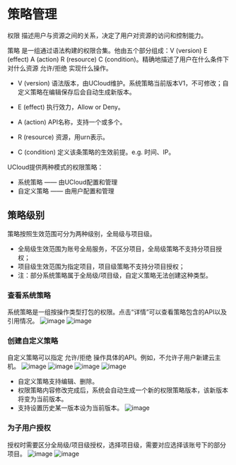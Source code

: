 # 策略管理

权限 描述用户与资源之间的关系，决定了用户对资源的访问和控制能力。

策略 是一组通过语法构建的权限合集。他由五个部分组成：V (version) E (effect) A (action) R (resource) C (condition)。精确地描述了用户在什么条件下对什么资源 允许/拒绝 实现什么操作。

- V (version) 语法版本，由UCloud维护。系统策略当前版本V1，不可修改；自定义策略在编辑保存后会自动生成新版本。

- E (effect) 执行效力，Allow or Deny。

- A (action) API名称，支持一个或多个。

- R (resource) 资源，用urn表示。

- C (condition) 定义该条策略的生效前提。e.g. 时间、IP。

UCloud提供两种模式的权限策略：

- 系统策略 —— 由UCloud配置和管理
- 自定义策略 —— 由用户配置和管理

## 策略级别
策略按照生效范围可分为两种级别，全局级与项目级。
- 全局级生效范围为账号全局服务，不区分项目，全局级策略不支持分项目授权；
- 项目级生效范围为指定项目，项目级策略不支持分项目授权；
- 注：部分系统策略属于全局级/项目级，自定义策略无法创建这种类型。


### 查看系统策略
系统策略是一组按操作类型打包的权限。点击“详情”可以查看策略包含的API以及引用情况。
![image](https://user-images.githubusercontent.com/107971405/192424976-053496c1-5990-45ed-a52a-12b9a45066b1.png)
![image](https://user-images.githubusercontent.com/107971405/192425557-6024d261-21f3-4efc-9973-ad553c25f082.png)


### 创建自定义策略
自定义策略可以指定 允许/拒绝 操作具体的API。例如，不允许子用户新建云主机。
![image](https://user-images.githubusercontent.com/107971405/192424035-b988518c-b9db-4cf3-8199-f17c5919fb2f.png)
![image](https://user-images.githubusercontent.com/107971405/192424165-e41d1b3e-a583-48a8-a44f-45397b99c5f4.png)
![image](https://user-images.githubusercontent.com/107971405/192424241-259de94e-8767-4be7-8bd3-6ad45cb3ffaf.png)
![image](https://user-images.githubusercontent.com/107971405/192424495-51f4673c-8989-4e79-aa3b-7c146378734a.png)

- 自定义策略支持编辑、删除。
- 权限策略内容修改完成后，系统会自动生成一个新的权限策略版本，该新版本将变为当前版本。
- 支持设置历史某一版本设为当前版本。
![image](https://user-images.githubusercontent.com/107971405/192424539-9a861b86-8a40-4d4f-abef-8e631b7546d3.png)
 

### 为子用户授权
授权时需要区分全局级/项目级授权，选择项目级，需要对应选择该账号下的部分项目。
![image](https://user-images.githubusercontent.com/107971405/192424764-1826d2b6-2d05-4d05-84dc-c185a394a6ca.png)
![image](https://user-images.githubusercontent.com/107971405/192424841-f3f3664e-8b48-4148-95ca-1d512d4b1070.png)
